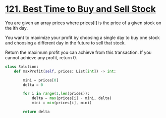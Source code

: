 # [121. Best Time to Buy and Sell Stock](https://leetcode.com/problems/best-time-to-buy-and-sell-stock/)

You are given an array prices where prices[i] is the price of a given stock on the ith day.

You want to maximize your profit by choosing a single day to buy one stock and choosing a different day in the future to sell that stock.

Return the maximum profit you can achieve from this transaction. If you cannot achieve any profit, return 0.

```py
class Solution:
    def maxProfit(self, prices: List[int]) -> int:

        mini = prices[0]
        delta = 0

        for i in range(1,len(prices)):
            delta = max(prices[i] - mini, delta)
            mini = min(prices[i], mini)

        return delta
```